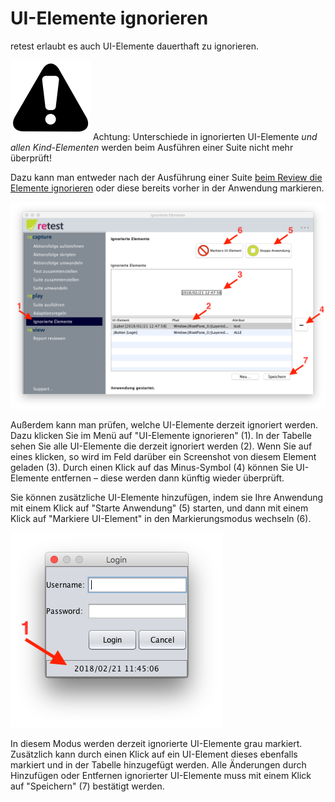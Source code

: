 # UI-Elemente ignorieren

retest erlaubt es auch UI-Elemente dauerthaft zu ignorieren.

![Warning](../../icons/warning.png) Achtung: Unterschiede in ignorierten UI-Elemente *und allen Kind-Elementen* werden beim Ausführen einer Suite nicht mehr überprüft!

Dazu kann man entweder nach der Ausführung einer Suite [beim Review die Elemente ignorieren](../review/ui-elemente-ignorieren.md)
oder diese bereits vorher in der Anwendung markieren.

![GUI Screenshot UI-Elemente ignorieren](ui-elemente-ignorieren-1.png)

Außerdem kann man prüfen, welche UI-Elemente derzeit ignoriert werden. 
Dazu klicken Sie im Menü auf "UI-Elemente ignorieren" (1).
In der Tabelle sehen Sie alle UI-Elemente die derzeit ignoriert werden (2).
Wenn Sie auf eines klicken, so wird im Feld darüber ein Screenshot von diesem Element geladen (3).
Durch einen Klick auf das Minus-Symbol (4) können Sie UI-Elemente entfernen – diese werden dann künftig wieder überprüft.

Sie können zusätzliche UI-Elemente hinzufügen, indem sie Ihre Anwendung mit einem Klick auf "Starte Anwendung" (5) starten, 
und dann mit einem Klick auf "Markiere UI-Element" in den Markierungsmodus wechseln (6).

![GUI Screenshot UI-Elemente markieren](ui-elemente-ignorieren-2.png)

In diesem Modus werden derzeit ignorierte UI-Elemente grau markiert.
Zusätzlich kann durch einen Klick auf ein UI-Element dieses ebenfalls markiert und in der Tabelle hinzugefügt werden.
Alle Änderungen durch Hinzufügen oder Entfernen ignorierter UI-Elemente muss mit einem Klick auf "Speichern" (7) bestätigt werden.


